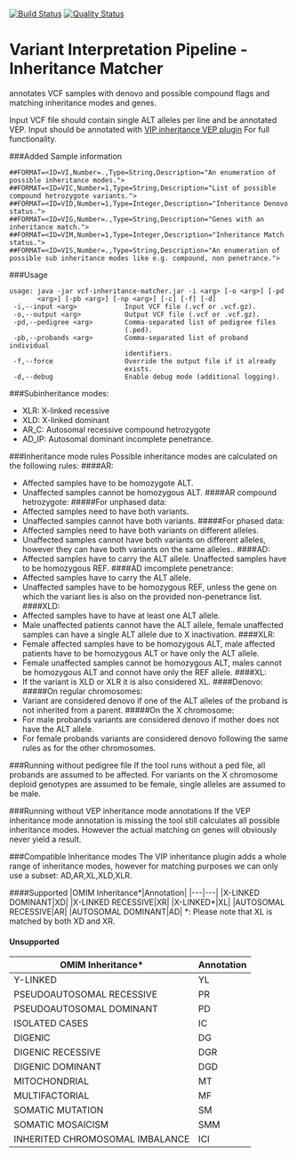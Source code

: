 [![Build Status](https://app.travis-ci.com/molgenis/vip-inheritance-matcher.svg?branch=main)](https://app.travis-ci.com/molgenis/vip-inheritance-matcher)
[![Quality Status](https://sonarcloud.io/api/project_badges/measure?project=molgenis_vip-inheritance-matcher&metric=alert_status)](https://sonarcloud.io/dashboard?id=molgenis_vip-inheritance-matcher)
# Variant Interpretation Pipeline - Inheritance Matcher
annotates VCF samples with denovo and possible compound flags and matching inheritance modes and genes.

Input VCF file should contain single ALT alleles per line and be annotated VEP.
Input should be annotated with [VIP inheritance VEP plugin](https://github.com/molgenis/vip/tree/master/plugins/vep) For full functionality.

###Added Sample information
```
##FORMAT=<ID=VI,Number=.,Type=String,Description="An enumeration of possible inheritance modes.">
##FORMAT=<ID=VIC,Number=1,Type=String,Description="List of possible compound hetrozygote variants.">
##FORMAT=<ID=VID,Number=1,Type=Integer,Description="Inheritance Denovo status.">
##FORMAT=<ID=VIG,Number=.,Type=String,Description="Genes with an inheritance match.">
##FORMAT=<ID=VIM,Number=1,Type=Integer,Description="Inheritance Match status.">
##FORMAT=<ID=VIS,Number=.,Type=String,Description="An enumeration of possible sub inheritance modes like e.g. compound, non penetrance.">
```

###Usage
```
usage: java -jar vcf-inheritance-matcher.jar -i <arg> [-o <arg>] [-pd
       <arg>] [-pb <arg>] [-np <arg>] [-c] [-f] [-d]
 -i,--input <arg>            Input VCF file (.vcf or .vcf.gz).
 -o,--output <arg>           Output VCF file (.vcf or .vcf.gz).
 -pd,--pedigree <arg>        Comma-separated list of pedigree files
                             (.ped).
 -pb,--probands <arg>        Comma-separated list of proband individual
                             identifiers.
 -f,--force                  Override the output file if it already
                             exists.
 -d,--debug                  Enable debug mode (additional logging).
```

###Subinheritance modes:
- XLR: X-linked recessive
- XLD: X-linked dominant
- AR_C: Autosomal recessive compound hetrozygote
- AD_IP: Autosomal dominant incomplete penetrance. 

###Inheritance mode rules
Possible inheritance modes are calculated on the following rules:
####AR:
- Affected samples have to be homozygote ALT.
- Unaffected samples cannot be homozygous ALT.
####AR compound hetrozygote:
#####For unphased data:
- Affected samples need to have both variants.
- Unaffected samples cannot have both variants.
#####For phased data:
- Affected samples need to have both variants on different alleles.
- Unaffected samples cannot have both variants on different alleles, however they can have both variants on the same alleles..
####AD:
- Affected samples have to carry the ALT allele.
Unaffected samples have to be homozygous REF.
####AD imcomplete penetrance:
- Affected samples have to carry the ALT allele.
- Unaffected samples have to be homozygous REF, unless the gene on which the variant lies is also on the provided non-penetrance list.
####XLD:
- Affected samples have to have at least one ALT allele.
- Male unaffected patients cannot have the ALT allele, female unaffected samples can have a single ALT allele due to X inactivation.
####XLR:
- Female affected samples have to be homozygous ALT, male affected patients have to be homozygous ALT or have only the ALT allele.
- Female unaffected samples cannot be homozygous ALT, males cannot be homozygous ALT and connot have only the REF allele.
####XL:
- If the variant is XLD or XLR it is also considered XL.
####Denovo:
#####On regular chromosomes:
- Variant are considered denovo if one of the ALT alleles of the proband is not inherited from a parent.
#####On the X chromosome: 
- For male probands variants are considered denovo if mother does not have the ALT allele.
- For female probands variants are considered denovo following the same rules as for the other chromosomes.

###Running without pedigree file
If the tool runs without a ped file, all probands are assumed to be affected.
For variants on the X chromosome deploid genotypes are assumed to be female, single alleles are assumed to be male.

###Running without VEP inheritance mode annotations
If the VEP inheritance mode annotation is missing the tool still calculates all possible inheritance modes.
However the actual matching on genes will obviously never yield a result.

###Compatible Inheritance modes
The VIP inheritance plugin adds a whole range of inheritance modes, however for matching purposes we can only use a subset: AD,AR,XL,XLD,XLR.

####Supported
|OMIM Inheritance*|Annotation|
|---|---|
|X-LINKED DOMINANT|XD|
|X-LINKED RECESSIVE|XR|
|X-LINKED*|XL|
|AUTOSOMAL RECESSIVE|AR|
|AUTOSOMAL DOMINANT|AD|
*: Please note that XL is matched by both XD and XR.

#### Unsupported
|OMIM Inheritance*|Annotation|
|---|---|
|Y-LINKED|YL|
|PSEUDOAUTOSOMAL RECESSIVE|PR|
|PSEUDOAUTOSOMAL DOMINANT|PD|
|ISOLATED CASES|IC|
|DIGENIC|DG|
|DIGENIC RECESSIVE|DGR|
|DIGENIC DOMINANT|DGD|
|MITOCHONDRIAL|MT|
|MULTIFACTORIAL|MF|
|SOMATIC MUTATION|SM|
|SOMATIC MOSAICISM|SMM|
|INHERITED CHROMOSOMAL IMBALANCE|ICI|
